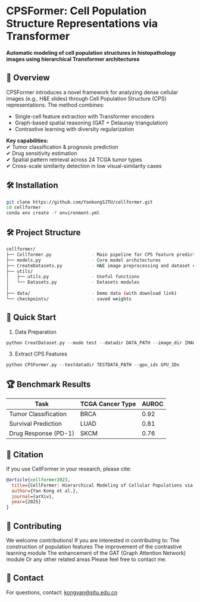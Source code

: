 # CPSFormer: Cell Population Structure Representations via Transformer 

**Automatic modeling of cell population structures in histopathology images using hierarchical Transformer architectures**

## 📖 Overview

CPSFormer introduces a novel framework for analyzing dense cellular images (e.g., H&E slides) through Cell Population Structure (CPS) representations. The method combines:

- Single-cell feature extraction with Transformer encoders
- Graph-based spatial reasoning (GAT + Delaunay triangulation)
- Contrastive learning with diversity regularization

**Key capabilities:**  
✔ Tumor classification & prognosis prediction  
✔ Drug sensitivity estimation  
✔ Spatial pattern retrieval across 24 TCGA tumor types  
✔ Cross-scale similarity detection in low visual-similarity cases  

## 🛠 Installation

```bash
git clone https://github.com/YankongSJTU/cellformer.git
cd cellformer
conda env create -f environment.yml
```

## 🛠 Project Structure
```bash
cellformer/
├── Cellformer.py               - Main pipeline for CPS feature prediction
├── models.py                   - Core model architectures
├── CreateDatasets.py           - H&E image preprocessing and dataset construction
├── utils/
│   ├── utils.py                - Useful functions
│   └── Datasets.py             - Datasets modules
│
├── data/                       - Demo data (with download link)
└── checkpoints/                - saved weights
```

## 🚀 Quick Start
1. Data Preparation
```python
python CreatDataset.py --mode test --datadir DATA_PATH --image_dir IMAGE_FILE_PATH --nuc_seg_dir NUCLEI_SEGMENT_PATH --basenamelen LENGTH_FOR_BASENAME_of_IAMGES
```
3. Extract CPS Features
```python
python CPSFormer.py --testdatadir TESTDATA_PATH --gpu_ids GPU_IDs
```
## 🏆 Benchmark Results

| Task                  | TCGA Cancer Type | AUROC |
|-----------------------|------------------|-------|
| Tumor Classification  | BRCA             | 0.92  |
| Survival Prediction   | LUAD             | 0.81  |
| Drug Response (PD-1)  | SKCM             | 0.76  |


## 📜 Citation
If you use CellFormer in your research, please cite:
```bibtex
@article{cellformer2023,
  title={CellFormer: Hierarchical Modeling of Cellular Populations via Graph-Enhanced Transformers},
  author={Yan Kong et al.},
  journal={arXiv},
  year={2025}
}
```
## 🤝 Contributing
We welcome contributions! If you are interested in contributing to:
    The construction of population features
    The improvement of the contrastive learning module
    The enhancement of the GAT (Graph Attention Network) module
    Or any other related areas
Please feel free to contact me.

## 📧 Contact
For questions, contact: kongyan@sjtu.edu.cn


